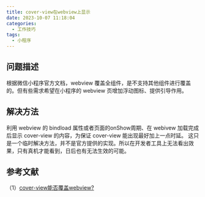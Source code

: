 ```yaml
---
title: cover-view在webview上显示
date: 2023-10-07 11:18:04
categories:
  - 工作技巧
tags:
  - 小程序
---
```


## 问题描述

根据微信小程序官方文档，webview 覆盖全组件，是不支持其他组件进行覆盖的。但有些需求希望在小程序的 webview 页增加浮动图标、提供引导作用。

## 解决方法

利用 webview 的 bindload 属性或者页面的onShow周期、在 webivew 加载完成后显示 cover-view 的内容，为保证 cover-view 能出现最好加上一点时延。
这只是一个临时解决方法，并不是官方提供的实现。所以在开发者工具上无法看出效果，只有真机才能看到，日后也有无法生效的可能。

## 参考文献
（1）[cover-view能否覆盖webview?](https://developers.weixin.qq.com/community/develop/doc/000a40ddcac42010f5ba0737c56800)
